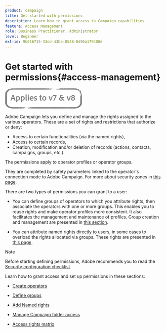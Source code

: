 ```yaml
---
product: campaign
title: Get started with permissions
description: Learn how to grant access to Campaign capabilities
feature: Access Management
role: Business Practitioner, Administrator
level: Beginner
exl-id: 9b616715-33cd-43ba-8548-8d96a179408e
---
```

# Get started with permissions{#access-management}

![](../../assets/common.svg)

Adobe Campaign lets you define and manage the rights assigned to the various operators. These are a set of rights and restrictions that authorize or deny:

* Access to certain functionalities (via the named rights),
* Access to certain records,
* Creation, modification and/or deletion of records (actions, contacts, campaigns, groups, etc.).

The permissions apply to operator profiles or operator groups.

They are completed by safety parameters linked to the operator's connection mode to Adobe Campaign. For more about security zones in [this page](access-management-operators.md#security-zones).

There are two types of permissions you can grant to a user:

* You can define groups of operators to which you attribute rights, then associate the operators with one or more groups. This enables you to reuse rights and make operator profiles more consistent. It also facilitates the management and maintenance of profiles. Group creation and management are presented in [this section](access-management-groups.md).

* You can attribute named rights directly to users, in some cases to overload the rights allocated via groups. These rights are presented in [this page](access-management-named-rights.md).

>[!NOTE]
>
>Before starting defining permissions, Adobe recommends you to read the [Security configuration checklist](https://helpx.adobe.com/campaign/kb/acc-security.html).

Learn how to grant access and set up permissions in these sections:

* [Create operators](access-management-operators.md)

* [Define groups](access-management-groups.md)

* [Add Named rights](access-management-named-rights.md)

* [Manage Campaign folder access](access-management-folders.md)

* [Access rights matrix](access-management-named-rights.md#access-rights-matrix)

<!--
See also:

* [Manage permissions for workflows](../../../common/workflow/using/managing-rights.md)
* [Manage permissions for distributed marketing](../../distributed/using/about-distributed-marketing.md#operators-and-entities)
* [Manage permissions for the interaction module](../../interaction/using/operator-profiles.md)
* [Filter access to schemas](../../configuration/using/filtering-schemas.md)
* [Restricting PI view](../../configuration/using/restricting-pii-view.md)
-->